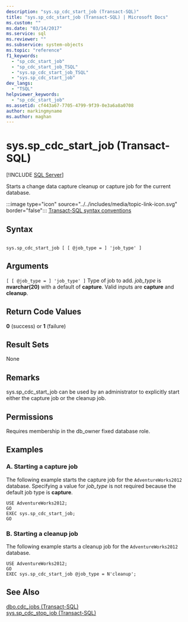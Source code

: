 ```yaml
---
description: "sys.sp_cdc_start_job (Transact-SQL)"
title: "sys.sp_cdc_start_job (Transact-SQL) | Microsoft Docs"
ms.custom: ""
ms.date: "03/14/2017"
ms.service: sql
ms.reviewer: ""
ms.subservice: system-objects
ms.topic: "reference"
f1_keywords: 
  - "sp_cdc_start_job"
  - "sp_cdc_start_job_TSQL"
  - "sys.sp_cdc_start_job_TSQL"
  - "sys.sp_cdc_start_job"
dev_langs: 
  - "TSQL"
helpviewer_keywords: 
  - "sp_cdc_start_job"
ms.assetid: cf443a67-7705-4799-9f39-0e3a6a8a0708
author: markingmyname
ms.author: maghan
---
```

# sys.sp_cdc_start_job (Transact-SQL)
[!INCLUDE [SQL Server](../../includes/applies-to-version/sqlserver.md)]

  Starts a change data capture cleanup or capture job for the current database.  
  
 :::image type="icon" source="../../includes/media/topic-link-icon.svg" border="false"::: [Transact-SQL syntax conventions](../../t-sql/language-elements/transact-sql-syntax-conventions-transact-sql.md)  
  
## Syntax  
  
```  
  
sys.sp_cdc_start_job [ [ @job_type = ] 'job_type' ]  
```  
  
## Arguments  
`[ [ @job_type = ] 'job_type' ]`
 Type of job to add. *job_type* is **nvarchar(20)** with a default of **capture**. Valid inputs are **capture** and **cleanup**.  
  
## Return Code Values  
 **0** (success) or **1** (failure)  
  
## Result Sets  
 None  
  
## Remarks  
 sys.sp_cdc_start_job can be used by an administrator to explicitly start either the capture job or the cleanup job.  
  
## Permissions  
 Requires membership in the db_owner fixed database role.  
  
## Examples  
  
### A. Starting a capture job  
 The following example starts the capture job for the `AdventureWorks2012` database. Specifying a value for *job_type* is not required because the default job type is **capture**.  
  
```  
USE AdventureWorks2012;  
GO  
EXEC sys.sp_cdc_start_job;  
GO  
```  
  
### B. Starting a cleanup job  
 The following example starts a cleanup job for the `AdventureWorks2012` database.  
  
```  
USE AdventureWorks2012;  
GO  
EXEC sys.sp_cdc_start_job @job_type = N'cleanup';  
```  
  
## See Also  
 [dbo.cdc_jobs &#40;Transact-SQL&#41;](../../relational-databases/system-tables/dbo-cdc-jobs-transact-sql.md)   
 [sys.sp_cdc_stop_job &#40;Transact-SQL&#41;](../../relational-databases/system-stored-procedures/sys-sp-cdc-stop-job-transact-sql.md)  
  
  
